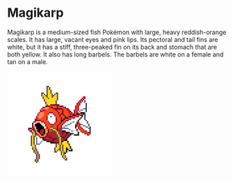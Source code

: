 ---
---

# Magikarp

Magikarp is a medium-sized fish Pokémon with large, heavy reddish-orange scales. It has large, vacant eyes and pink lips. Its pectoral and tail fins are white, but it has a stiff, three-peaked fin on its back and stomach that are both yellow. It also has long barbels. The barbels are white on a female and tan on a male.

<div class="magikarp-container">
  <a href="#" class="ga-event magikarp-img" data-ga-action="click-magikarp" data-flavor="default" data-msg="Bloop" data-msg-container="magi-click"><img src="/assets/img/magikarp.png" alt="Magikarp" class="magikarp" /></a>
  <div id="magi-click"></div>
</div>

<div id="sdk-container"></div>
